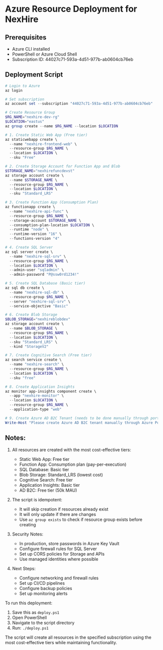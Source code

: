 # Azure Resource Deployment for NexHire

## Prerequisites
- Azure CLI installed
- PowerShell or Azure Cloud Shell
- Subscription ID: 44027c71-593a-4d51-977b-ab0604cb76eb

## Deployment Script

```powershell
# Login to Azure
az login

# Set subscription
az account set --subscription "44027c71-593a-4d51-977b-ab0604cb76eb"

# Create Resource Group
$RG_NAME="nexhire-dev-rg"
$LOCATION="eastus"
az group create --name $RG_NAME --location $LOCATION

# 1. Create Static Web App (Free tier)
az staticwebapp create \
  --name "nexhire-frontend-web" \
  --resource-group $RG_NAME \
  --location $LOCATION \
  --sku "Free"

# 2. Create Storage Account for Function App and Blob
$STORAGE_NAME="nexhirefuncdevst"
az storage account create \
  --name $STORAGE_NAME \
  --resource-group $RG_NAME \
  --location $LOCATION \
  --sku "Standard_LRS"

# 3. Create Function App (Consumption Plan)
az functionapp create \
  --name "nexhire-api-func" \
  --resource-group $RG_NAME \
  --storage-account $STORAGE_NAME \
  --consumption-plan-location $LOCATION \
  --runtime "node" \
  --runtime-version "16" \
  --functions-version "4"

# 4. Create SQL Server
az sql server create \
  --name "nexhire-sql-srv" \
  --resource-group $RG_NAME \
  --location $LOCATION \
  --admin-user "sqladmin" \
  --admin-password "P@ssw0rd1234!"

# 5. Create SQL Database (Basic tier)
az sql db create \
  --name "nexhire-sql-db" \
  --resource-group $RG_NAME \
  --server "nexhire-sql-srv" \
  --service-objective "Basic"

# 6. Create Blob Storage
$BLOB_STORAGE="nexhireblobdev"
az storage account create \
  --name $BLOB_STORAGE \
  --resource-group $RG_NAME \
  --location $LOCATION \
  --sku "Standard_LRS" \
  --kind "StorageV2"

# 7. Create Cognitive Search (Free tier)
az search service create \
  --name "nexhire-search" \
  --resource-group $RG_NAME \
  --location $LOCATION \
  --sku "free"

# 8. Create Application Insights
az monitor app-insights component create \
  --app "nexhire-monitor" \
  --location $LOCATION \
  --resource-group $RG_NAME \
  --application-type "web"

# 9. Create Azure AD B2C Tenant (needs to be done manually through portal)
Write-Host "Please create Azure AD B2C tenant manually through Azure Portal"
```

## Notes:
1. All resources are created with the most cost-effective tiers:
   - Static Web App: Free tier
   - Function App: Consumption plan (pay-per-execution)
   - SQL Database: Basic tier
   - Blob Storage: Standard_LRS (lowest cost)
   - Cognitive Search: Free tier
   - Application Insights: Basic tier
   - AD B2C: Free tier (50k MAU)

2. The script is idempotent:
   - It will skip creation if resources already exist
   - It will only update if there are changes
   - Use `az group exists` to check if resource group exists before creating

3. Security Notes:
   - In production, store passwords in Azure Key Vault
   - Configure firewall rules for SQL Server
   - Set up CORS policies for Storage and APIs
   - Use managed identities where possible

4. Next Steps:
   - Configure networking and firewall rules
   - Set up CI/CD pipelines
   - Configure backup policies
   - Set up monitoring alerts

To run this deployment:
1. Save this as `deploy.ps1`
2. Open PowerShell
3. Navigate to the script directory
4. Run: `./deploy.ps1`

The script will create all resources in the specified subscription using the most cost-effective tiers while maintaining functionality.
